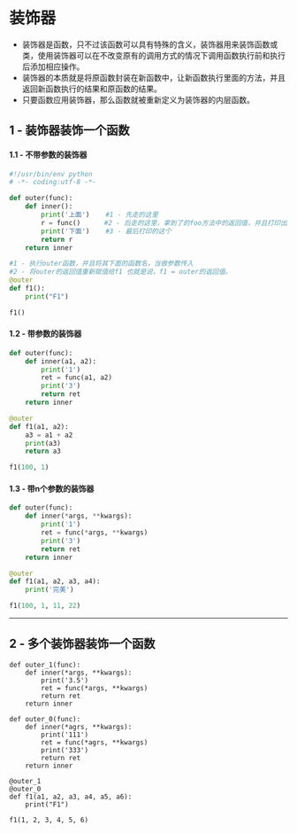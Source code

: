 # 装饰器

- 装饰器是函数，只不过该函数可以具有特殊的含义，装饰器用来装饰函数或类，使用装饰器可以在不改变原有的调用方式的情况下调用函数执行前和执行后添加相应操作。
- 装饰器的本质就是将原函数封装在新函数中，让新函数执行里面的方法，并且返回新函数执行的结果和原函数的结果。
- 只要函数应用装饰器，那么函数就被重新定义为装饰器的内层函数。

 
1 - 装饰器装饰一个函数 
---
#### 1.1 - 不带参数的装饰器
``` python
#!/usr/bin/env python
# -*- coding:utf-8 -*-

def outer(func):
    def inner():
        print('上面')    #1 - 先走的这里
        r = func()      #2 - 后走的这里，拿到了的foo方法中的返回值，并且打印出来
        print('下面')    #3 - 最后打印的这个
        return r
    return inner

#1 - 执行outer函数，并且将其下面的函数名，当做参数传入
#2 - 将outer的返回值重新赋值给f1 也就是说，f1 = outer的返回值。
@outer
def f1():
    print("F1")

f1()
```

#### 1.2 - 带参数的装饰器

```python
def outer(func):
    def inner(a1, a2):
        print('1')
        ret = func(a1, a2)
        print('3')
        return ret
    return inner

@outer
def f1(a1, a2):
    a3 = a1 + a2
    print(a3)
    return a3

f1(100, 1)
```


#### 1.3 - 带n个参数的装饰器

```python
def outer(func):
    def inner(*args, **kwargs):
        print('1')
        ret = func(*args, **kwargs)
        print('3')
        return ret
    return inner

@outer
def f1(a1, a2, a3, a4):
    print('完美')

f1(100, 1, 11, 22)
```

---            
      


2 - 多个装饰器装饰一个函数
---

```
def outer_1(func):                                  
    def inner(*args, **kwargs):                     
        print('3.5')                                
        ret = func(*args, **kwargs)                 
        return ret                                  
    return inner                                    
                                                    
def outer_0(func):                                  
    def inner(*agrs, **kwargs):                     
        print('111')                                
        ret = func(*agrs, **kwargs)                 
        print('333')                                
        return ret                                  
    return inner                                    
                                                    
@outer_1                                            
@outer_0                                            
def f1(a1, a2, a3, a4, a5, a6):                     
    print("F1")                                     
                                                    
f1(1, 2, 3, 4, 5, 6)                                
```    